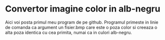 # Convertor imagine color in alb-negru
Aici voi posta primul meu program de pe github. Programul primeste in linie de comanda ca argument un fisier.bmp care este o poza color si creeaza o alta poza identica cu cea primita, numai ca in culori alb-negru.
